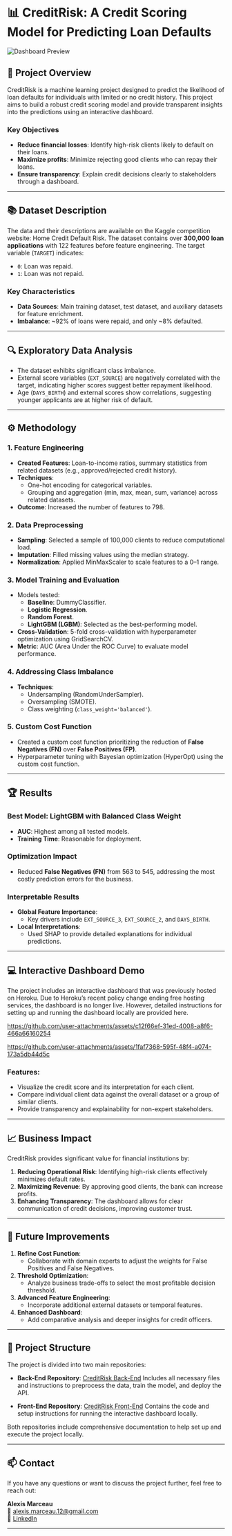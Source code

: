 # 📊 **CreditRisk: A Credit Scoring Model for Predicting Loan Defaults**

![Dashboard Preview](demo/dash.png)

## 🏢 **Project Overview**

CreditRisk is a machine learning project designed to predict the likelihood of loan defaults for individuals with limited or no credit history. This project aims to build a robust credit scoring model and provide transparent insights into the predictions using an interactive dashboard.

### **Key Objectives**
- **Reduce financial losses**: Identify high-risk clients likely to default on their loans.
- **Maximize profits**: Minimize rejecting good clients who can repay their loans.
- **Ensure transparency**: Explain credit decisions clearly to stakeholders through a dashboard.

---

## 📚 **Dataset Description**
The data and their descriptions are available on the Kaggle competition website: Home Credit Default Risk.
The dataset contains over **300,000 loan applications** with 122 features before feature engineering. The target variable (`TARGET`) indicates:
- `0`: Loan was repaid.
- `1`: Loan was not repaid.

### **Key Characteristics**
- **Data Sources**: Main training dataset, test dataset, and auxiliary datasets for feature enrichment.
- **Imbalance**: ~92% of loans were repaid, and only ~8% defaulted.

---

## 🔍 **Exploratory Data Analysis**

- The dataset exhibits significant class imbalance.
- External score variables (`EXT_SOURCE`) are negatively correlated with the target, indicating higher scores suggest better repayment likelihood.
- Age (`DAYS_BIRTH`) and external scores show correlations, suggesting younger applicants are at higher risk of default.

---

## ⚙️ **Methodology**

### **1. Feature Engineering**
- **Created Features**: Loan-to-income ratios, summary statistics from related datasets (e.g., approved/rejected credit history).
- **Techniques**:
  - One-hot encoding for categorical variables.
  - Grouping and aggregation (min, max, mean, sum, variance) across related datasets.
- **Outcome**: Increased the number of features to 798.

### **2. Data Preprocessing**
- **Sampling**: Selected a sample of 100,000 clients to reduce computational load.
- **Imputation**: Filled missing values using the median strategy.
- **Normalization**: Applied MinMaxScaler to scale features to a 0–1 range.

### **3. Model Training and Evaluation**
- Models tested:
  - **Baseline**: DummyClassifier.
  - **Logistic Regression**.
  - **Random Forest**.
  - **LightGBM (LGBM)**: Selected as the best-performing model.
- **Cross-Validation**: 5-fold cross-validation with hyperparameter optimization using GridSearchCV.
- **Metric**: AUC (Area Under the ROC Curve) to evaluate model performance.

### **4. Addressing Class Imbalance**
- **Techniques**:
  - Undersampling (RandomUnderSampler).
  - Oversampling (SMOTE).
  - Class weighting (`class_weight='balanced'`).

### **5. Custom Cost Function**
- Created a custom cost function prioritizing the reduction of **False Negatives (FN)** over **False Positives (FP)**.
- Hyperparameter tuning with Bayesian optimization (HyperOpt) using the custom cost function.

---

## 🏆 **Results**

### **Best Model**: LightGBM with Balanced Class Weight
- **AUC**: Highest among all tested models.
- **Training Time**: Reasonable for deployment.

### **Optimization Impact**
- Reduced **False Negatives (FN)** from 563 to 545, addressing the most costly prediction errors for the business.

### **Interpretable Results**
- **Global Feature Importance**:
  - Key drivers include `EXT_SOURCE_3`, `EXT_SOURCE_2`, and `DAYS_BIRTH`.
- **Local Interpretations**:
  - Used SHAP to provide detailed explanations for individual predictions.

---

## 💻 **Interactive Dashboard Demo**

The project includes an interactive dashboard that was previously hosted on Heroku. Due to Heroku’s recent policy change ending free hosting services, the dashboard is no longer live. However, detailed instructions for setting up and running the dashboard locally are provided here. 


https://github.com/user-attachments/assets/c12f66ef-31ed-4008-a8f6-466a66160254



https://github.com/user-attachments/assets/1faf7368-595f-48f4-a074-173a5db44d5c



### **Features**:
- Visualize the credit score and its interpretation for each client.
- Compare individual client data against the overall dataset or a group of similar clients.
- Provide transparency and explainability for non-expert stakeholders.

---

## 📈 **Business Impact**

CreditRisk provides significant value for financial institutions by:
1. **Reducing Operational Risk**: Identifying high-risk clients effectively minimizes default rates.
2. **Maximizing Revenue**: By approving good clients, the bank can increase profits.
3. **Enhancing Transparency**: The dashboard allows for clear communication of credit decisions, improving customer trust.

---

## 🚀 **Future Improvements**

1. **Refine Cost Function**:
   - Collaborate with domain experts to adjust the weights for False Positives and False Negatives.
2. **Threshold Optimization**:
   - Analyze business trade-offs to select the most profitable decision threshold.
3. **Advanced Feature Engineering**:
   - Incorporate additional external datasets or temporal features.
4. **Enhanced Dashboard**:
   - Add comparative analysis and deeper insights for credit officers.

---

## 📁 **Project Structure**

The project is divided into two main repositories:

- **Back-End Repository**: [CreditRisk Back-End](https://github.com/alexisMarceau1/CreditRisk_backend)
  Includes all necessary files and instructions to preprocess the data, train the model, and deploy the API.

- **Front-End Repository**: [CreditRisk Front-End](https://github.com/alexisMarceau1/CreditRisk_frontend) 
  Contains the code and setup instructions for running the interactive dashboard locally.

Both repositories include comprehensive documentation to help set up and execute the project locally.

---

## 📫 **Contact**

If you have any questions or want to discuss the project further, feel free to reach out:

**Alexis Marceau**  
📧 [alexis.marceau.12@gmail.com](mailto:alexis.marceau.12@gmail.com)  
🔗 [LinkedIn](https://www.linkedin.com/in/alexis-marceau)  

---

